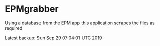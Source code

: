 # EPMgrabber
Using a database from the EPM app this application scrapes the files as required


Latest backup: Sun Sep 29 07:04:01 UTC 2019
